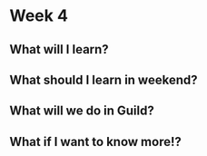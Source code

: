 # Week 4

## What will I learn?

## What should I learn in weekend?

## What will we do in Guild?

## What if I want to know more!?

